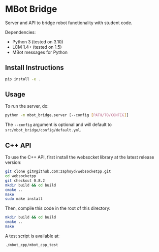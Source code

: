 # MBot Bridge

Server and API to bridge robot functionality with student code.

Dependencies:
* Python 3 (tested on 3.10)
* LCM 1.4+ (tested on 1.5)
* MBot messages for Python

## Install Instructions

```bash
pip install -e .
```

## Usage

To run the server, do:
```bash
python -m mbot_bridge.server [--config [PATH/TO/CONFIG]]
```
The `--config` argument is optional and will default to `src/mbot_bridge/config/default.yml`.

## C++ API

To use the C++ API, first install the websocket library at the latest release version:
```bash
git clone git@github.com:zaphoyd/websocketpp.git
cd websocketpp
git checkout 0.8.2
mkdir build && cd build
cmake ..
make
sudo make install
```
Then, compile this code in the root of this directory:
```bash
mkdir build && cd build
cmake ..
make
```
A test script is available at:
```bash
./mbot_cpp/mbot_cpp_test
```
